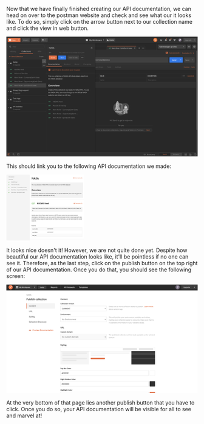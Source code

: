 <!--title={Publishing Our Documentation}-->

<!--badges={Web Development:}-->

<!--conecpts={}-->

Now that we have finally finished creating our API documentation, we can head on over to the postman website and check and see what our it looks like. To do so, simply click on the arrow button next to our collection name and click the view in web button.

<img src="Screen Shot 2020-02-19 at 11.35.49 PM.png" style="zoom:50%;" />

This should link you to the following API documentation we made:

<img src="Screen Shot 2020-02-19 at 11.52.24 PM.png" style="zoom:20%;" />

It looks nice doesn't it! However, we are not quite done yet. Despite how beautiful our API documentation looks like, it'll be pointless if no one can see it. Therefore, as the last step, click on the publish button on the top right of our API documentation. Once you do that, you should see the following screen:

<img src="Screen Shot 2020-02-19 at 11.55.28 PM.png" style="zoom:50%;" />

At the very bottom of that page lies another publish button that you have to click. Once you do so, your API documentation will be visible for all to see and marvel at!